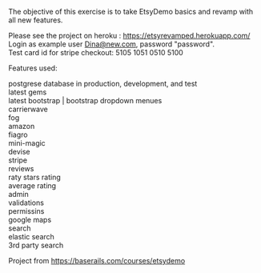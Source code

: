 The objective of this exercise is to take EtsyDemo basics and revamp with all new features.

Please see the project on heroku : https://etsyrevamped.herokuapp.com/  
Login as example user Dina@new.com, password "password".  
Test card id for stripe checkout: 5105 1051 0510 5100	

Features used:

postgrese database in production, development, and test  
latest gems  
latest bootstrap | bootstrap dropdown menues  
carrierwave  
fog  
amazon  
fiagro  
mini-magic  
devise  
stripe  
reviews  
raty stars rating  
average rating  
admin  
validations  
permissins  
google maps  
search  
elastic search  
3rd party search  

Project from https://baserails.com/courses/etsydemo